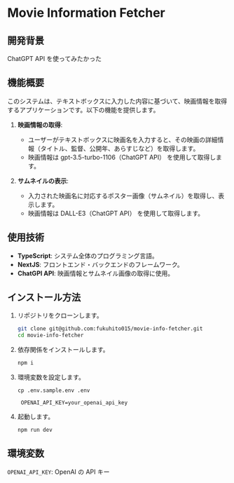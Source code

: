# Movie Information Fetcher

## 開発背景

ChatGPT API を使ってみたかった

## 機能概要

このシステムは、テキストボックスに入力した内容に基づいて、映画情報を取得するアプリケーションです。以下の機能を提供します。

1. **映画情報の取得**:

   - ユーザーがテキストボックスに映画名を入力すると、その映画の詳細情報（タイトル、監督、公開年、あらすじなど）を取得します。
   - 映画情報は gpt-3.5-turbo-1106（ChatGPT API） を使用して取得します。

2. **サムネイルの表示**:
   - 入力された映画名に対応するポスター画像（サムネイル）を取得し、表示します。
   - 映画情報は DALL-E3（ChatGPT API） を使用して取得します。

## 使用技術

- **TypeScript**: システム全体のプログラミング言語。
- **NextJS**: フロントエンド・バックエンドのフレームワーク。
- **ChatGPI API**: 映画情報とサムネイル画像の取得に使用。

## インストール方法

1. リポジトリをクローンします。

   ```sh
   git clone git@github.com:fukuhito015/movie-info-fetcher.git
   cd movie-info-fetcher
   ```

2. 依存関係をインストールします。

   ```sh
   npm i
   ```

3. 環境変数を設定します。

   ```
   cp .env.sample.env .env
   ```

   ```env
    OPENAI_API_KEY=your_openai_api_key
   ```

4. 起動します。
   ```sh
   npm run dev
   ```

## 環境変数

`OPENAI_API_KEY`: OpenAI の API キー
